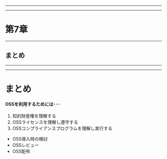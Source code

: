
---
---
# 第7章
---
## まとめ

---
---
# まとめ
#### OSSを利用するためには･･･
1. 知的財産権を理解する
1. OSSライセンスを理解し遵守する
1. OSSコンプライアンスプログラムを理解し実行する
- OSS導入時の検討
- OSSレビュー
- OSS配布
